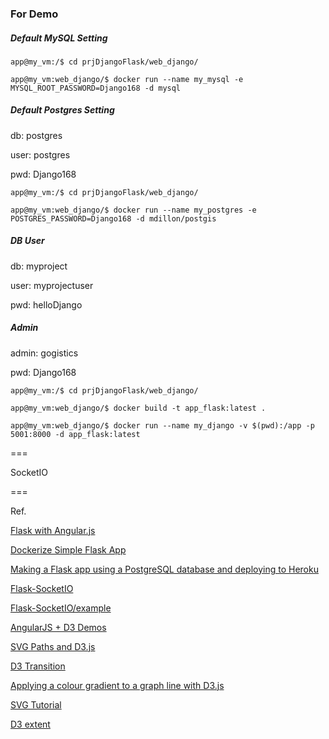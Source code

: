 ### For Demo

##### Default MySQL Setting

```
app@my_vm:/$ cd prjDjangoFlask/web_django/

app@my_vm:web_django/$ docker run --name my_mysql -e MYSQL_ROOT_PASSWORD=Django168 -d mysql
```

##### Default Postgres Setting
db: postgres

user: postgres

pwd: Django168

```
app@my_vm:/$ cd prjDjangoFlask/web_django/

app@my_vm:web_django/$ docker run --name my_postgres -e POSTGRES_PASSWORD=Django168 -d mdillon/postgis
```

##### DB User
db: myproject

user: myprojectuser

pwd: helloDjango

##### Admin
admin: gogistics

pwd: Django168

```
app@my_vm:/$ cd prjDjangoFlask/web_django/

app@my_vm:web_django/$ docker build -t app_flask:latest .

app@my_vm:web_django/$ docker run --name my_django -v $(pwd):/app -p 5001:8000 -d app_flask:latest
```

===

SocketIO

===

Ref.

[Flask with Angular.js](https://gist.github.com/jstacoder/863a5df5d7bb76c88323)

[Dockerize Simple Flask App](http://containertutorials.com/docker-compose/flask-simple-app.html#requirements-file)

[Making a Flask app using a PostgreSQL database and deploying to Heroku](http://blog.sahildiwan.com/posts/flask-and-postgresql-app-deployed-on-heroku/)

[Flask-SocketIO](https://flask-socketio.readthedocs.io/en/latest/)

[Flask-SocketIO/example](https://github.com/miguelgrinberg/Flask-SocketIO/tree/master/example)

[AngularJS + D3 Demos](https://github.com/vicapow/angular-d3-talk/tree/master/slides/demos)

[SVG Paths and D3.js](https://www.dashingd3js.com/svg-paths-and-d3js)

[D3 Transition](https://bost.ocks.org/mike/transition/)

[Applying a colour gradient to a graph line with D3.js](http://www.d3noob.org/2013/01/applying-colour-gradient-to-graph-line.html)

[SVG Tutorial](http://www.w3schools.com/graphics/svg_intro.asp)

[D3 extent](http://bl.ocks.org/phoebebright/3061203)